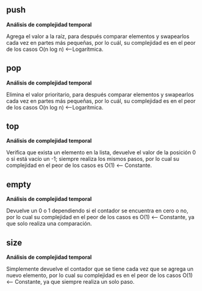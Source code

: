 ## push

**Análisis de complejidad temporal**

Agrega el valor a la raíz, para después comparar elementos y swapearlos cada vez en partes más pequeñas, por lo cuál, su complejidad es en el peor de los casos O(n log n) <--Logarítmica.
## pop

**Análisis de complejidad temporal**

Elimina el valor prioritario, para después comparar elementos y swapearlos cada vez en partes más pequeñas, por lo cuál, su complejidad es en el peor de los casos O(n log n) <--Logarítmica.
 
## top

**Análisis de complejidad temporal**

Verifica que exista un elemento en la lista, devuelve el valor de la posición 0 o si está vacío un -1; siempre realiza los mismos pasos, por lo cual su complejidad en el peor de los casos es O(1) <-- Constante.

## empty

**Análisis de complejidad temporal**

Devuelve un 0 o 1 dependiendo si el contador se encuentra en cero o no, por lo cual su complejidad en el peor de los casos es O(1) <-- Constante, ya que solo realiza una comparación.

## size

**Análisis de complejidad temporal**

Simplemente devuelve el contador que se tiene cada vez que se agrega un nuevo elemento, por lo cual su complejidad es en el peor de los casos O(1) <-- Constante, ya que siempre realiza un solo paso.

